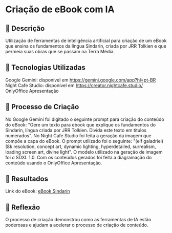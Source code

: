 # Criação de eBook com IA

## 📒 Descrição
Utilização de ferramentas de inteligência artificial para criação de um eBook que ensina os fundamentos da língua Sindarin, criada por JRR Tolkien e que permeia suas obras que se passam na Terra Média.

## 🤖 Tecnologias Utilizadas
Google Gemini: disponível em https://gemini.google.com/app?hl=pt-BR <br/>
Night Cafe Studio: disponível em https://creator.nightcafe.studio/ <br/>
OnlyOffice Apresentação

## 🧐 Processo de Criação
No Google Gemini foi digitado o seguinte prompt para criação do conteúdo do eBook: "Gere um texto para ebook que explique os fundamentos do Sindarin, língua criada por JRR Tolkien. Divida este texto em títulos numerados".
No Night Cafe Studio foi feita a geração da imagem que compõe a capa do eBook. O prompt utilizado foi o seguinte: "(elf galadriel) (8k resolution, concept art, dynamic lighting, hyperdetailed, surrealism, loading screen art, divine light". O modelo utilizado na geração de imagem foi o SDXL 1.0.
Com os conteúdos gerados foi feita a diagramação do conteúdo usando o OnlyOffice Apresentação.



## 🚀 Resultados

Link do eBook: [eBook Sindarin](https://github.com/ahfdeveloper/ebook-sindarin/blob/fa7602b2ad7a9f2ec9820eb9b52411c36de9659c/eBook%20Sindarin.pdf)

## 💭 Reflexão
O processo de criação demonstrou como as ferramentas de IA estão poderosas e ajudam a acelerar o processo de criação de conteúdo.
